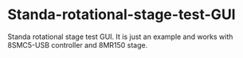 # Standa-rotational-stage-test-GUI
Standa rotational stage test GUI. It is just an example and works with 8SMC5-USB controller and 8MR150 stage.
